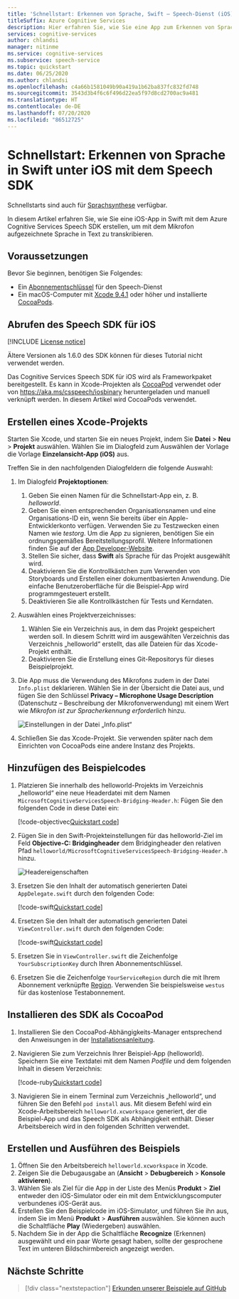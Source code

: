 ```yaml
---
title: 'Schnellstart: Erkennen von Sprache, Swift – Speech-Dienst (iOS)'
titleSuffix: Azure Cognitive Services
description: Hier erfahren Sie, wie Sie eine App zum Erkennen von Sprache in Swift für ein iOS-Gerät mithilfe des Cognitive Services Speech SDK erkennen.
services: cognitive-services
author: chlandsi
manager: nitinme
ms.service: cognitive-services
ms.subservice: speech-service
ms.topic: quickstart
ms.date: 06/25/2020
ms.author: chlandsi
ms.openlocfilehash: c4a66b1581049b90a419a1b62ba837fc832fd748
ms.sourcegitcommit: 3543d3b4f6c6f496d22ea5f97d8cd2700ac9a481
ms.translationtype: HT
ms.contentlocale: de-DE
ms.lasthandoff: 07/20/2020
ms.locfileid: "86512725"
---
```

# <a name="quickstart-recognize-speech-in-swift-on-ios-by-using-the-speech-sdk"></a>Schnellstart: Erkennen von Sprache in Swift unter iOS mit dem Speech SDK

Schnellstarts sind auch für [Sprachsynthese](~/articles/cognitive-services/Speech-Service/quickstarts/text-to-speech-langs/swift-ios.md) verfügbar.

In diesem Artikel erfahren Sie, wie Sie eine iOS-App in Swift mit dem Azure Cognitive Services Speech SDK erstellen, um mit dem Mikrofon aufgezeichnete Sprache in Text zu transkribieren.

## <a name="prerequisites"></a>Voraussetzungen

Bevor Sie beginnen, benötigen Sie Folgendes:

* Ein [Abonnementschlüssel](~/articles/cognitive-services/Speech-Service/get-started.md) für den Speech-Dienst
* Ein macOS-Computer mit [Xcode 9.4.1](https://geo.itunes.apple.com/us/app/xcode/id497799835?mt=12) oder höher und installierte [CocoaPods](https://cocoapods.org/).

## <a name="get-the-speech-sdk-for-ios"></a>Abrufen des Speech SDK für iOS

[!INCLUDE [License notice](~/includes/cognitive-services-speech-service-license-notice.md)]

Ältere Versionen als 1.6.0 des SDK können für dieses Tutorial nicht verwendet werden.

Das Cognitive Services Speech SDK für iOS wird als Frameworkpaket bereitgestellt. Es kann in Xcode-Projekten als [CocoaPod](https://cocoapods.org/) verwendet oder von https://aka.ms/csspeech/iosbinary heruntergeladen und manuell verknüpft werden. In diesem Artikel wird CocoaPods verwendet.

## <a name="create-an-xcode-project"></a>Erstellen eines Xcode-Projekts

Starten Sie Xcode, und starten Sie ein neues Projekt, indem Sie **Datei** > **Neu** > **Projekt** auswählen.
Wählen Sie im Dialogfeld zum Auswählen der Vorlage die Vorlage **Einzelansicht-App (iOS)** aus.

Treffen Sie in den nachfolgenden Dialogfeldern die folgende Auswahl:

1. Im Dialogfeld **Projektoptionen**:
    1. Geben Sie einen Namen für die Schnellstart-App ein, z. B. *helloworld*.
    1. Geben Sie einen entsprechenden Organisationsnamen und eine Organisations-ID ein, wenn Sie bereits über ein Apple-Entwicklerkonto verfügen. Verwenden Sie zu Testzwecken einen Namen wie *testorg*. Um die App zu signieren, benötigen Sie ein ordnungsgemäßes Bereitstellungsprofil. Weitere Informationen finden Sie auf der [App Developer-Website](https://developer.apple.com/).
    1. Stellen Sie sicher, dass **Swift** als Sprache für das Projekt ausgewählt wird.
    1. Deaktivieren Sie die Kontrollkästchen zum Verwenden von Storyboards und Erstellen einer dokumentbasierten Anwendung. Die einfache Benutzeroberfläche für die Beispiel-App wird programmgesteuert erstellt.
    1. Deaktivieren Sie alle Kontrollkästchen für Tests und Kerndaten.
1. Auswählen eines Projektverzeichnisses:
    1. Wählen Sie ein Verzeichnis aus, in dem das Projekt gespeichert werden soll. In diesem Schritt wird im ausgewählten Verzeichnis das Verzeichnis „helloworld“ erstellt, das alle Dateien für das Xcode-Projekt enthält.
    1. Deaktivieren Sie die Erstellung eines Git-Repositorys für dieses Beispielprojekt.
1. Die App muss die Verwendung des Mikrofons zudem in der Datei `Info.plist` deklarieren. Wählen Sie in der Übersicht die Datei aus, und fügen Sie den Schlüssel **Privacy – Microphone Usage Description** (Datenschutz – Beschreibung der Mikrofonverwendung) mit einem Wert wie *Mikrofon ist zur Spracherkennung erforderlich* hinzu.

    ![Einstellungen in der Datei „Info.plist“](~/articles/cognitive-services/Speech-Service/media/sdk/qs-swift-ios-info-plist.png)

1. Schließen Sie das Xcode-Projekt. Sie verwenden später nach dem Einrichten von CocoaPods eine andere Instanz des Projekts.

## <a name="add-the-sample-code"></a>Hinzufügen des Beispielcodes

1. Platzieren Sie innerhalb des helloworld-Projekts im Verzeichnis „helloworld“ eine neue Headerdatei mit dem Namen `MicrosoftCognitiveServicesSpeech-Bridging-Header.h`: Fügen Sie den folgenden Code in diese Datei ein:

   [!code-objectivec[Quickstart code](~/samples-cognitive-services-speech-sdk/quickstart/swift/ios/from-microphone/helloworld/helloworld/MicrosoftCognitiveServicesSpeech-Bridging-Header.h#code)]

1. Fügen Sie in den Swift-Projekteinstellungen für das helloworld-Ziel im Feld **Objective-C: Bridgingheader** dem Bridgingheader den relativen Pfad `helloworld/MicrosoftCognitiveServicesSpeech-Bridging-Header.h` hinzu.

   ![Headereigenschaften](~/articles/cognitive-services/Speech-Service/media/sdk/qs-swift-ios-bridging-header.png)

1. Ersetzen Sie den Inhalt der automatisch generierten Datei `AppDelegate.swift` durch den folgenden Code:

   [!code-swift[Quickstart code](~/samples-cognitive-services-speech-sdk/quickstart/swift/ios/from-microphone/helloworld/helloworld/AppDelegate.swift#code)]
1. Ersetzen Sie den Inhalt der automatisch generierten Datei `ViewController.swift` durch den folgenden Code:

   [!code-swift[Quickstart code](~/samples-cognitive-services-speech-sdk/quickstart/swift/ios/from-microphone/helloworld/helloworld/ViewController.swift#code)]
1. Ersetzen Sie in `ViewController.swift` die Zeichenfolge `YourSubscriptionKey` durch Ihren Abonnementschlüssel.
1. Ersetzen Sie die Zeichenfolge `YourServiceRegion` durch die mit Ihrem Abonnement verknüpfte [Region](~/articles/cognitive-services/Speech-Service/regions.md). Verwenden Sie beispielsweise `westus` für das kostenlose Testabonnement.

## <a name="install-the-sdk-as-a-cocoapod"></a>Installieren des SDK als CocoaPod

1. Installieren Sie den CocoaPod-Abhängigkeits-Manager entsprechend den Anweisungen in der [Installationsanleitung](https://guides.cocoapods.org/using/getting-started.html).
1. Navigieren Sie zum Verzeichnis Ihrer Beispiel-App (helloworld). Speichern Sie eine Textdatei mit dem Namen *Podfile* und dem folgenden Inhalt in diesem Verzeichnis:

   [!code-ruby[Quickstart code](~/samples-cognitive-services-speech-sdk/quickstart/swift/ios/from-microphone/helloworld/Podfile)]
1. Navigieren Sie in einem Terminal zum Verzeichnis „helloworld“, und führen Sie den Befehl `pod install` aus. Mit diesem Befehl wird ein Xcode-Arbeitsbereich `helloworld.xcworkspace` generiert, der die Beispiel-App und das Speech SDK als Abhängigkeit enthält. Dieser Arbeitsbereich wird in den folgenden Schritten verwendet.

## <a name="build-and-run-the-sample"></a>Erstellen und Ausführen des Beispiels

1. Öffnen Sie den Arbeitsbereich `helloworld.xcworkspace` in Xcode.
1. Zeigen Sie die Debugausgabe an (**Ansicht** > **Debugbereich** > **Konsole aktivieren**).
1. Wählen Sie als Ziel für die App in der Liste des Menüs **Produkt** > **Ziel** entweder den iOS-Simulator oder ein mit dem Entwicklungscomputer verbundenes iOS-Gerät aus.
1. Erstellen Sie den Beispielcode im iOS-Simulator, und führen Sie ihn aus, indem Sie im Menü **Produkt** > **Ausführen** auswählen. Sie können auch die Schaltfläche **Play** (Wiedergeben) auswählen.
1. Nachdem Sie in der App die Schaltfläche **Recognize** (Erkennen) ausgewählt und ein paar Worte gesagt haben, sollte der gesprochene Text im unteren Bildschirmbereich angezeigt werden.

## <a name="next-steps"></a>Nächste Schritte

> [!div class="nextstepaction"]
> [Erkunden unserer Beispiele auf GitHub](https://aka.ms/csspeech/samples)
